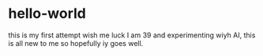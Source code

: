 # hello-world
this is my first attempt wish me luck
I am 39 and experimenting wiyh AI, this is all new to me so hopefully iy goes well. 
